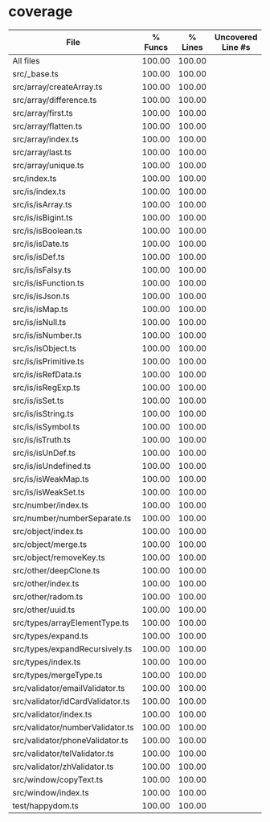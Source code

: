 # coverage

File                              | % Funcs | % Lines | Uncovered Line #s
----------------------------------|---------|---------|-------------------
All files                         |  100.00 |  100.00 |
 src/_base.ts                     |  100.00 |  100.00 | 
 src/array/createArray.ts         |  100.00 |  100.00 | 
 src/array/difference.ts          |  100.00 |  100.00 | 
 src/array/first.ts               |  100.00 |  100.00 | 
 src/array/flatten.ts             |  100.00 |  100.00 | 
 src/array/index.ts               |  100.00 |  100.00 | 
 src/array/last.ts                |  100.00 |  100.00 | 
 src/array/unique.ts              |  100.00 |  100.00 | 
 src/index.ts                     |  100.00 |  100.00 | 
 src/is/index.ts                  |  100.00 |  100.00 | 
 src/is/isArray.ts                |  100.00 |  100.00 | 
 src/is/isBigint.ts               |  100.00 |  100.00 | 
 src/is/isBoolean.ts              |  100.00 |  100.00 | 
 src/is/isDate.ts                 |  100.00 |  100.00 | 
 src/is/isDef.ts                  |  100.00 |  100.00 | 
 src/is/isFalsy.ts                |  100.00 |  100.00 | 
 src/is/isFunction.ts             |  100.00 |  100.00 | 
 src/is/isJson.ts                 |  100.00 |  100.00 | 
 src/is/isMap.ts                  |  100.00 |  100.00 | 
 src/is/isNull.ts                 |  100.00 |  100.00 | 
 src/is/isNumber.ts               |  100.00 |  100.00 | 
 src/is/isObject.ts               |  100.00 |  100.00 | 
 src/is/isPrimitive.ts            |  100.00 |  100.00 | 
 src/is/isRefData.ts              |  100.00 |  100.00 | 
 src/is/isRegExp.ts               |  100.00 |  100.00 | 
 src/is/isSet.ts                  |  100.00 |  100.00 | 
 src/is/isString.ts               |  100.00 |  100.00 | 
 src/is/isSymbol.ts               |  100.00 |  100.00 | 
 src/is/isTruth.ts                |  100.00 |  100.00 | 
 src/is/isUnDef.ts                |  100.00 |  100.00 | 
 src/is/isUndefined.ts            |  100.00 |  100.00 | 
 src/is/isWeakMap.ts              |  100.00 |  100.00 | 
 src/is/isWeakSet.ts              |  100.00 |  100.00 | 
 src/number/index.ts              |  100.00 |  100.00 | 
 src/number/numberSeparate.ts     |  100.00 |  100.00 | 
 src/object/index.ts              |  100.00 |  100.00 | 
 src/object/merge.ts              |  100.00 |  100.00 | 
 src/object/removeKey.ts          |  100.00 |  100.00 | 
 src/other/deepClone.ts           |  100.00 |  100.00 | 
 src/other/index.ts               |  100.00 |  100.00 | 
 src/other/radom.ts               |  100.00 |  100.00 | 
 src/other/uuid.ts                |  100.00 |  100.00 | 
 src/types/arrayElementType.ts    |  100.00 |  100.00 | 
 src/types/expand.ts              |  100.00 |  100.00 | 
 src/types/expandRecursively.ts   |  100.00 |  100.00 | 
 src/types/index.ts               |  100.00 |  100.00 | 
 src/types/mergeType.ts           |  100.00 |  100.00 | 
 src/validator/emailValidator.ts  |  100.00 |  100.00 | 
 src/validator/idCardValidator.ts |  100.00 |  100.00 | 
 src/validator/index.ts           |  100.00 |  100.00 | 
 src/validator/numberValidator.ts |  100.00 |  100.00 | 
 src/validator/phoneValidator.ts  |  100.00 |  100.00 | 
 src/validator/telValidator.ts    |  100.00 |  100.00 | 
 src/validator/zhValidator.ts     |  100.00 |  100.00 | 
 src/window/copyText.ts           |  100.00 |  100.00 | 
 src/window/index.ts              |  100.00 |  100.00 | 
 test/happydom.ts                 |  100.00 |  100.00 | 